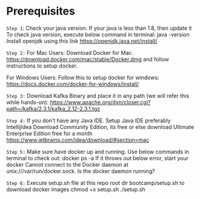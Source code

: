# Prerequisites

`Step 1`: 
Check your java version. If your java is less than 1.8, then update it
To check java version, execute below command in terminal: 
java -version
Install openjdk using this link https://openjdk.java.net/install/

`Step 2:`
For Mac Users: Download Docker for Mac.
https://download.docker.com/mac/stable/Docker.dmg
and follow instructions to setup docker.

For Windows Users: Follow this to setup docker for windows:
https://docs.docker.com/docker-for-windows/install/

`Step 3:`
Download Kafka Binary and place it in any path (we will refer this while hands-on):
https://www.apache.org/dyn/closer.cgi?path=/kafka/2.3.1/kafka_2.12-2.3.1.tgz

`Step 4:`
If you don't have any Java IDE. Setup Java IDE preferably IntellijIdea
Download Community Edition, its free 
or 
else download Ultimate Enterprise Edition free for a month
https://www.jetbrains.com/idea/download/#section=mac

`Step 5:` 
Make sure have docker up and running. Use below commands in terminal to check out:
docker ps -a
If it throws out below error, start your docker
Cannot connect to the Docker daemon at unix:///var/run/docker.sock. Is the docker daemon running?

`Step 6:`
Execute setup.sh file at this repo root dir bootcamp/setup.sh to download docker images
chmod +x setup.sh
./setup.sh




